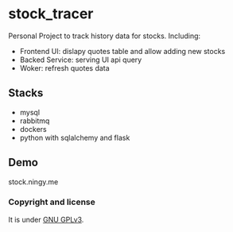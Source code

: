 # stock_tracer
Personal Project to track history data for stocks. Including:
- Frontend UI: dislapy quotes table and allow adding new stocks
- Backed Service: serving UI api query
- Woker: refresh quotes data 

## Stacks
- mysql
- rabbitmq
- dockers
- python with sqlalchemy and flask

## Demo
stock.ningy.me

### Copyright and license

It is under [GNU GPLv3](/LICENSE).
